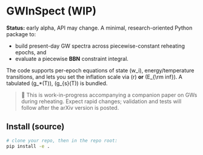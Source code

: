 # GWInSpect (WIP)

**Status:** early alpha, API may change. A minimal, research-oriented Python package to:
- build present-day GW spectra across piecewise-constant reheating epochs, and
- evaluate a piecewise **BBN** constraint integral.

The code supports per-epoch equations of state \(w_i\), energy/temperature transitions, and lets you set the inflation scale via \(r\) **or** \(E_{\rm inf}\). A tabulated \(g_\*(T)\), \(g_{s}(T)\) is bundled.

> 📝 This is work-in-progress accompanying a companion paper on GWs during reheating. Expect rapid changes; validation and tests will follow after the arXiv version is posted.

## Install (source)
```bash
# clone your repo, then in the repo root:
pip install -e .
